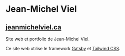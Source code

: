 # Jean-Michel Viel

## [jeanmichelviel.ca](https://www.jeanmichelviel.ca/)

Site web et portfolio de Jean-Michel Viel.

Ce site web utilise le framework [Gatsby](https://www.gatsbyjs.com/) et [Tailwind CSS](https://tailwindcss.com/docs).
